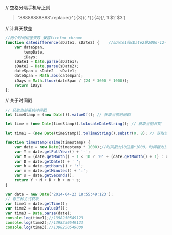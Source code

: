 <!--
 * @Date: 2020-09-14 11:25:43
 * @LastEditors: Lq
 * @LastEditTime: 2020-10-23 19:28:58
 * @FilePath: \learnningNotes\小计.md
-->
// 空格分隔手机号正则
> '88888888888'.replace(/^(.{3})(.*)(.{4})$/, '$1 $2 $3')

// 计算天数差
```js
//两个时间相差天数 兼容firefox chrome
function datedifference(sDate1, sDate2) {    //sDate1和sDate2是2006-12-18格式 
    var dateSpan,
        tempDate,
        iDays;
    sDate1 = Date.parse(sDate1);
    sDate2 = Date.parse(sDate2);
    dateSpan = sDate2 - sDate1;
    dateSpan = Math.abs(dateSpan);
    iDays = Math.floor(dateSpan / (24 * 3600 * 1000));
    return iDays
};
```

// 关于时间戳
```js
// 获取当前系统时间戳
let timeStamp = (new Date()).valueOf(); // 获取当前时间戳

let time = (new Date(timeStamp)).toLocaleDateString(); // 获取当前日期

let time1 = (new Date(timeStamp)).toTimeString().substr(0, 8); // 获取当前时分秒

function timestampToTime(timestamp) {
    var date = new Date(timestamp * 1000);//时间戳为10位需*1000，时间戳为13位的话不需乘1000
    var Y = date.getFullYear() + '-';
    var M = (date.getMonth() + 1 < 10 ? '0' + (date.getMonth() + 1) : date.getMonth() + 1) + '-';
    var D = date.getDate() + ' ';
    var h = date.getHours() + ':';
    var m = date.getMinutes() + ':';
    var s = date.getSeconds();
    return Y + M + D + h + m + s;
}

var date = new Date('2014-04-23 18:55:49:123');
// 有三种方式获取
var time1 = date.getTime();
var time2 = date.valueOf();
var time3 = Date.parse(date);
console.log(time1);//1398250549123
console.log(time2);//1398250549123
console.log(time3);//1398250549000

```

```
